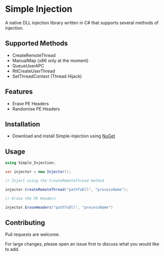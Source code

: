 # Simple Injection

A native DLL injection library written in C# that supports several methods of injection.

## Supported Methods

* CreateRemoteThread
* ManualMap (x86 only at the moment)
* QueueUserAPC
* RtlCreateUserThread
* SetThreadContext (Thread Hijack)

## Features

* Erase PE Headers
* Randomise PE Headers

## Installation

* Download and install Simple-Injection using [NuGet](https://www.nuget.org/packages/Simple-Injection/1.1.0)

## Usage

```csharp
using Simple_Injection;

var injector = new Injector();

// Inject using the CreateRemoteThread method

injector.CreateRemoteThread("pathToDll", "processName");

// Erase the PE Headers

injector.EraseHeaders("pathToDll", "processName")
```

## Contributing
Pull requests are welcome. 

For large changes, please open an issue first to discuss what you would like to add.
